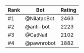 Rank|Bot|Rating
---|---|---
#1|@NilatacBot|2463
#2|@anti-bot|2223
#3|@CatNail|2102
#4|@pawnrobot|1882
